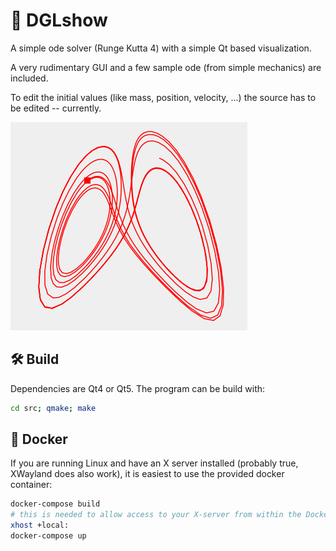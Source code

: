 # :abacus: DGLshow

A simple ode solver (Runge Kutta 4) with a simple Qt based
visualization.

A very rudimentary GUI and a few sample ode (from simple mechanics) are
included.

To edit the initial values (like mass, position, velocity, ...) the
source has to be edited -- currently.

![Lorenz attractor](lorenz.png)

## :hammer_and_wrench: Build

Dependencies are Qt4 or Qt5. The program can be build with:

```bash
cd src; qmake; make
```

## :whale: Docker

If you are running Linux and have an X server installed (probably true, XWayland does also work), it is easiest to use the provided docker container:

```bash
docker-compose build
# this is needed to allow access to your X-server from within the Docker container
xhost +local:
docker-compose up
```
